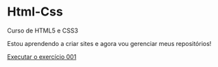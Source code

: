 # Html-Css
 Curso de HTML5 e CSS3 

Estou aprendendo a criar sites e agora vou gerenciar meus repositórios!

<a href="https://flima182.github.io/Html-Css/exercicios/ex001/index.html">Executar o exercício 001</a>